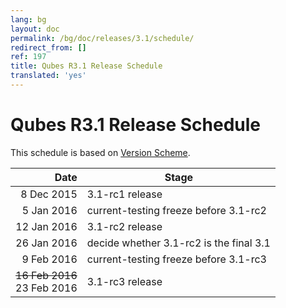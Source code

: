 ```yaml
---
lang: bg
layout: doc
permalink: /bg/doc/releases/3.1/schedule/
redirect_from: []
ref: 197
title: Qubes R3.1 Release Schedule
translated: 'yes'
---
```


Qubes R3.1 Release Schedule
===========================

This schedule is based on [Version Scheme](/bg/doc/version-scheme/#release-schedule).

|  Date       | Stage                                   |
| -----------:| --------------------------------------- |
|  8 Dec 2015 | 3.1-rc1 release                         |
|  5 Jan 2016 | current-testing freeze before 3.1-rc2   |
| 12 Jan 2016 | 3.1-rc2 release                         |
| 26 Jan 2016 | decide whether 3.1-rc2 is the final 3.1 |
|  9 Feb 2016 | current-testing freeze before 3.1-rc3   |
| <strike>16 Feb 2016</strike><br/>23 Feb 2016 | 3.1-rc3 release                         |